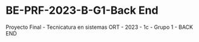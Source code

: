 # BE-PRF-2023-B-G1-Back End
Proyecto Final - Tecnicatura en sistemas ORT - 2023 - 1c - Grupo 1 -  BACK END
